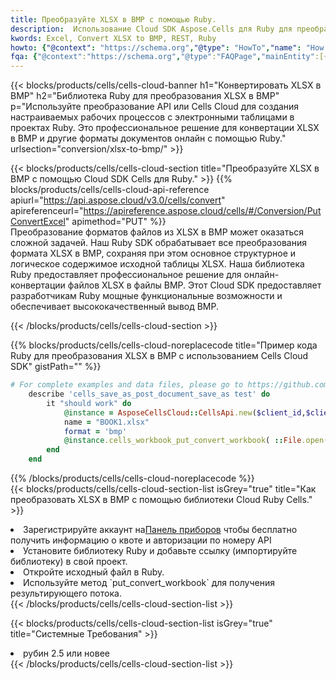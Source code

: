 ```yaml
---
title: Преобразуйте XLSX в BMP с помощью Ruby.
description:  Использование Cloud SDK Aspose.Cells для Ruby для преобразования файла формата XLSX в файл формата BMP.
kwords: Excel, Convert XLSX to BMP, REST, Ruby
howto: {"@context": "https://schema.org","@type": "HowTo","name": "How to convert XLSX to BMP using the Cells Cloud Ruby library.","description": "How to convert XLSX to BMP using the Cells Cloud Ruby library.","image": {"@type": "ImageObject"},"url": "/ruby/conversion/xlsx-to-bmp/","step": [{ "@type": "HowToStep","name": "How to convert XLSX to BMP using the Cells Cloud Ruby library. step 1", "image": {"@type": "ImageObject",},"url": "/ruby/conversion/xlsx-to-bmp/","text": "Register an account at <a href='https://dashboard.aspose.cloud/'>Dashboard</a> to get free API quota & authorization details",},{ "@type": "HowToStep","name": "How to convert XLSX to BMP using the Cells Cloud Ruby library. step 1", "image": {"@type": "ImageObject",},"url": "/ruby/conversion/xlsx-to-bmp/","text": "Install Ruby library and add the reference (import the library) to your project.",},{ "@type": "HowToStep","name": "How to convert XLSX to BMP using the Cells Cloud Ruby library. step 1", "image": {"@type": "ImageObject",},"url": "/ruby/conversion/xlsx-to-bmp/","text": "Open the source file in Ruby.",},{ "@type": "HowToStep","name": "How to convert XLSX to BMP using the Cells Cloud Ruby library. step 1", "image": {"@type": "ImageObject",},"url": "/ruby/conversion/xlsx-to-bmp/","text": "Use the `put_convert_workbook` method to retrieve the resulting stream.",}, ],"supply": {"@type": "HowToSupply","name": "document"},"tool": [{"@type": "HowToTool","name": "RubyMine, Visual Studio Code, Aptana Studio, NetBeans"},{"@type": "HowToTool","name": "Aspose Cells"}],"totalTime": "PT6M"}
fqa: {"@context":"https://schema.org","@type":"FAQPage","mainEntity":[{"@type":"Question","name":"Why convert file formats in C# using REST API?","acceptedAnswer":{"@type":"Answer","text":"Documents are encoded in many ways, and some files may be incompatible with the software you use. To open and read such files, just convert them to appropriate file formats.<br/><ol><li>Install .NET SDK and add the reference (import the library) to your project.</li><li>Open the source file in C# using REST API.</li><li>Call the PutConvertWorkbookRequest() method, passing an output filename with required extension.</li><li>Get the result of conversion as a separate file.</li></ol>"}},{"@type":"Question","name":"What file formats can I convert with your C# library?","acceptedAnswer":{"@type":"Answer","text":"We support a variety of file formats for conversion using .NET library, including XLSX, Excel, xls , PDF, CSV, HTML, Markdown, XML, PNG, JPG, TIFF, Json, TXT and many more."}},{"@type":"Question","name":"What is the maximum allowed file size for conversion using this .NET library?","acceptedAnswer":{"@type":"Answer","text":"There are no file size limits for format conversions using .NET library."}}]}
---
```

{{< blocks/products/cells/cells-cloud-banner h1="Конвертировать XLSX в BMP" h2="Библиотека Ruby для преобразования XLSX в BMP" p="Используйте преобразование API или Cells Cloud для создания настраиваемых рабочих процессов с электронными таблицами в проектах Ruby. Это профессиональное решение для конвертации XLSX в BMP и другие форматы документов онлайн с помощью Ruby." urlsection="conversion/xlsx-to-bmp/" >}}

{{< blocks/products/cells/cells-cloud-section title="Преобразуйте XLSX в BMP с помощью Cloud SDK Cells для Ruby." >}}
{{% blocks/products/cells/cells-cloud-api-reference apiurl="https://api.aspose.cloud/v3.0/cells/convert" apireferenceurl="https://apireference.aspose.cloud/cells/#/Conversion/PutConvertExcel" apimethod="PUT" %}}
<br/>
Преобразование форматов файлов из XLSX в BMP может оказаться сложной задачей. Наш Ruby SDK обрабатывает все преобразования формата XLSX в BMP, сохраняя при этом основное структурное и логическое содержимое исходной таблицы XLSX. Наша библиотека Ruby предоставляет профессиональное решение для онлайн-конвертации файлов XLSX в файлы BMP. Этот Cloud SDK предоставляет разработчикам Ruby мощные функциональные возможности и обеспечивает высококачественный вывод BMP.

{{< /blocks/products/cells/cells-cloud-section >}}

{{% blocks/products/cells/cells-cloud-noreplacecode title="Пример кода Ruby для преобразования XLSX в BMP с использованием Cells Cloud SDK" gistPath="" %}}
 
```ruby
# For complete examples and data files, please go to https://github.com/aspose-cells-cloud/aspose-cells-cloud-ruby/
    describe 'cells_save_as_post_document_save_as test' do
        it "should work" do
            @instance = AsposeCellsCloud::CellsApi.new($client_id,$client_secret,"v3.0","https://api.aspose.cloud/")
            name = "BOOK1.xlsx"
            format = 'bmp'
            @instance.cells_workbook_put_convert_workbook( ::File.open(File.expand_path("data/"+name),"r")  {|io| io.read(io.size) },{:format=>format})     
        end
    end
```
 
{{% /blocks/products/cells/cells-cloud-noreplacecode %}}
<br/>
{{< blocks/products/cells/cells-cloud-section-list isGrey="true" title="Как преобразовать XLSX в BMP с помощью библиотеки Cloud Ruby Cells." >}}
<li> Зарегистрируйте аккаунт на<a href="https://dashboard.aspose.cloud/">Панель приборов</a> чтобы бесплатно получить информацию о квоте и авторизации по номеру API</li>
<li>Установите библиотеку Ruby и добавьте ссылку (импортируйте библиотеку) в свой проект.</li>
<li>Откройте исходный файл в Ruby.</li>
<li>Используйте метод `put_convert_workbook` для получения результирующего потока.</li>
{{< /blocks/products/cells/cells-cloud-section-list >}}

{{< blocks/products/cells/cells-cloud-section-list isGrey="true" title="Системные Требования" >}}
<li>рубин 2.5 или новее</li>
{{< /blocks/products/cells/cells-cloud-section-list >}}
